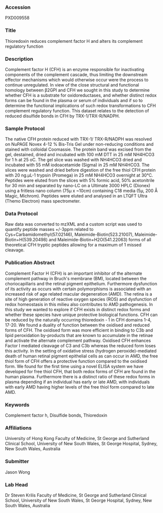 ### Accession
PXD009558

### Title
Thioredoxin reduces complement factor H and alters its complement regulatory function

### Description
Complement factor H (CFH) is an enzyme responsible for inactivating components of the complement cascade, thus limiting the downstream effector mechanisms which would otherwise occur were the process to continue unregulated. In view of the close structural and functional homology between β2GPI and CFH we sought in this study to determine whether CFH is a substrate for oxidoreductases, and whether distinct redox forms can be found in the plasma or serum of individuals and if so to determine the functional implications of such redox transformations to CFH complement regulatory function. This dataset relates to the detection of reduced disulfide bonds in CFH by TRX-1/TRX-R/NADPH.

### Sample Protocol
The native CFH protein reduced with TRX-1/ TRX-R/NADPH was resolved on NuPAGE Novex 4-12 % Bis-Tris Gel under non-reducing conditions and stained with colloidal Coomassie. The protein band was excised from the gel, destained, dried and incubated with 100 mM DTT in 25 mM NH4HCO3 for 1 h at 25 oC. The gel slice was washed with NH4HCO3 dried and incubated with 55 mM iodoacetamide (Sigma) in 25 mM NH4HCO3. The slices were washed and dried before digestion of the free thiol CFH protein with 20 ng.µL-1 trypsin (Promega) in 25 mM NH4HCO3 overnight at 30°C.  Peptides were eluted from the slices with 5% formic acid, 50% acetonitrile for 30 min and separated by nano-LC on a Ultimate 3000 HPLC (Dionex) using a fritless nano column (75µ x ~10cm) containing C18 media (5µ, 200 Å Magic, Michrom). Peptides were eluted and analysed in an LTQFT Ultra (Themo Electron) mass spectrometer.

### Data Protocol
Raw data was converted to mzXML and a custom script was used to quantify peptide masses +/-3ppm related to Cys+Carbamidomethyl(57.02146), Maleimide-Biotin(523.21007), Maleimide-Biotin+H(539.20498) and Maleimide-Biotin+H2O(541.22063) forms of all theoretical CFH tryptic peptides allowing for a maximum of 1 missed cleavage.

### Publication Abstract
Complement Factor H (CFH) is an important inhibitor of the alternate complement pathway in Bruch's membrane (BM), located between the choriocapillaris and the retinal pigment epithelium. Furthermore dysfunction of its activity as occurs with certain polymorphisms is associated with an increased risk of age related macular degeneration (AMD). The retina is a site of high generation of reactive oxygen species (ROS) and dysfunction of redox homeostasis in this milieu also contributes to AMD pathogenesis. In this study we wanted to explore if CFH exists in distinct redox forms and whether these species have unique protective biological functions. CFH can be reduced by the naturally occurring thioredoxin -&#x202f;1 in CFH domains 1-4, 17-20. We found a duality of function between the oxidised and reduced forms of CFH. The oxidised form was more efficient in binding to C3b and lipid peroxidation by-products that are known to accumulate in the retinae and activate the alternate complement pathway. Oxidised CFH enhances Factor I mediated cleavage of C3 and C3b whereas the reduced form loses this activity. In the setting of oxidative stress (hydrogen peroxide)-mediated death of human retinal pigment epithelial cells as can occur in AMD, the free thiol form of CFH offers a protective function compared to the oxidised form. We found for the first time using a novel ELISA system we have developed for free thiol CFH, that both redox forms of CFH are found in the human plasma. Furthermore there is a distinct ratio of these redox forms in plasma depending if an individual has early or late AMD, with individuals with early AMD having higher levels of the free thiol form compared to late AMD.

### Keywords
Complement factor h, Disulfide bonds, Thioredoxin

### Affiliations
University of Hong Kong
Faculty of Medicine, St George and Sutherland Clinical School, University of New South Wales, St George Hospital, Sydney, New South Wales, Australia

### Submitter
Jason Wong

### Lab Head
Dr Steven Krilis
Faculty of Medicine, St George and Sutherland Clinical School, University of New South Wales, St George Hospital, Sydney, New South Wales, Australia


